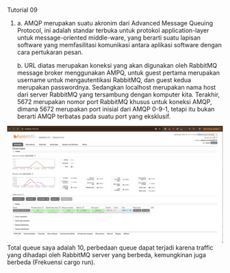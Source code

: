 Tutorial 09

1.  a. AMQP merupakan suatu akronim dari Advanced Message Queuing Protocol, ini adalah standar terbuka untuk
protokol application-layer untuk message-oriented middle-ware, yang berarti suatu lapisan software yang memfasilitasi
komunikasi antara aplikasi software dengan cara pertukaran pesan.

    b. URL diatas merupakan koneksi yang akan digunakan oleh RabbitMQ message broker menggunakan AMPQ, untuk guest pertama
merupakan username untuk mengautentikasi RabbitMQ, dan guest kedua merupakan passwordnya. Sedangkan localhost merupakan nama host
dari server RabbitMQ yang tersambung dengan komputer kita. Terakhir, 5672 merupakan nomor port RabbitMQ khusus untuk koneksi AMQP,
dimana 5672 merupakan port inisial dari AMQP 0-9-1, tetapi itu bukan berarti AMQP terbatas pada suatu port yang eksklusif.

![alt text](image.png)
Total queue saya adalah 10, perbedaan queue dapat terjadi karena traffic yang dihadapi oleh RabbitMQ server yang berbeda, kemungkinan juga berbeda (Frekuensi cargo run).